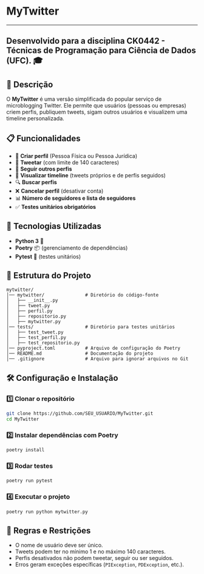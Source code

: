 # MyTwitter

---
**Desenvolvido para a disciplina CK0442 - Técnicas de Programação para Ciência de Dados (UFC).** 🎓
---

## 📌 Descrição
O **MyTwitter** é uma versão simplificada do popular serviço de microblogging Twitter. Ele permite que usuários (pessoas ou empresas) criem perfis, publiquem tweets, sigam outros usuários e visualizem uma timeline personalizada.

## 📋 Funcionalidades
- 📌 **Criar perfil** (Pessoa Física ou Pessoa Jurídica)
- 📝 **Tweetar** (com limite de 140 caracteres)
- 👥 **Seguir outros perfis**
- 📃 **Visualizar timeline** (tweets próprios e de perfis seguidos)
- 🔍 **Buscar perfis**
- ❌ **Cancelar perfil** (desativar conta)
- 📊 **Número de seguidores e lista de seguidores**
- ✅ **Testes unitários obrigatórios**

## 🚀 Tecnologias Utilizadas
- **Python 3** 🐍
- **Poetry** 📦 (gerenciamento de dependências)
- **Pytest** 🧪 (testes unitários)

## 📂 Estrutura do Projeto
```
mytwitter/
│── mytwitter/               # Diretório do código-fonte
│   ├── __init__.py
│   ├── tweet.py
│   ├── perfil.py
│   ├── repositorio.py
│   ├── mytwitter.py
│── tests/                   # Diretório para testes unitários
│   ├── test_tweet.py
│   ├── test_perfil.py
│   ├── test_repositorio.py
│── pyproject.toml           # Arquivo de configuração do Poetry
│── README.md                # Documentação do projeto
│── .gitignore               # Arquivo para ignorar arquivos no Git
```

## 🛠️ Configuração e Instalação
### 1️⃣ Clonar o repositório
```bash
git clone https://github.com/SEU_USUARIO/MyTwitter.git
cd MyTwitter
```
### 2️⃣ Instalar dependências com Poetry
```bash
poetry install
```
### 3️⃣ Rodar testes
```bash
poetry run pytest
```
### 4️⃣ Executar o projeto
```bash
poetry run python mytwitter.py
```

## 📜 Regras e Restrições
- O nome de usuário deve ser único.
- Tweets podem ter no mínimo 1 e no máximo 140 caracteres.
- Perfis desativados não podem tweetar, seguir ou ser seguidos.
- Erros geram exceções específicas (`PIException`, `PDException`, etc.).
